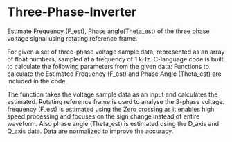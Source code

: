 # Three-Phase-Inverter
Estimate Frequency (F_est),  Phase angle(Theta_est)  of the three phase voltage signal using rotating reference frame.

For given a set of three-phase voltage sample data, represented as an array of float
numbers, sampled at a frequency of 1 kHz. 
C-language code is built to calculate the following parameters from the given data:
Functions to calculate the Estimated Frequency (F_est) and Phase Angle (Theta_est) are included in the code. 

The function takes the voltage sample data as an input and calculates the estimated.
Rotating reference frame is used to analyse the 3-phase voltage.
frequency (F_est) is estimated using the Zero crossing as it enables high speed processing and focuses on the sign change instead of entire waveform.
Also phase angle (Theta_est) is estimated using the D_axis and Q_axis data. 
Data are normalized to improve the accuracy. 
